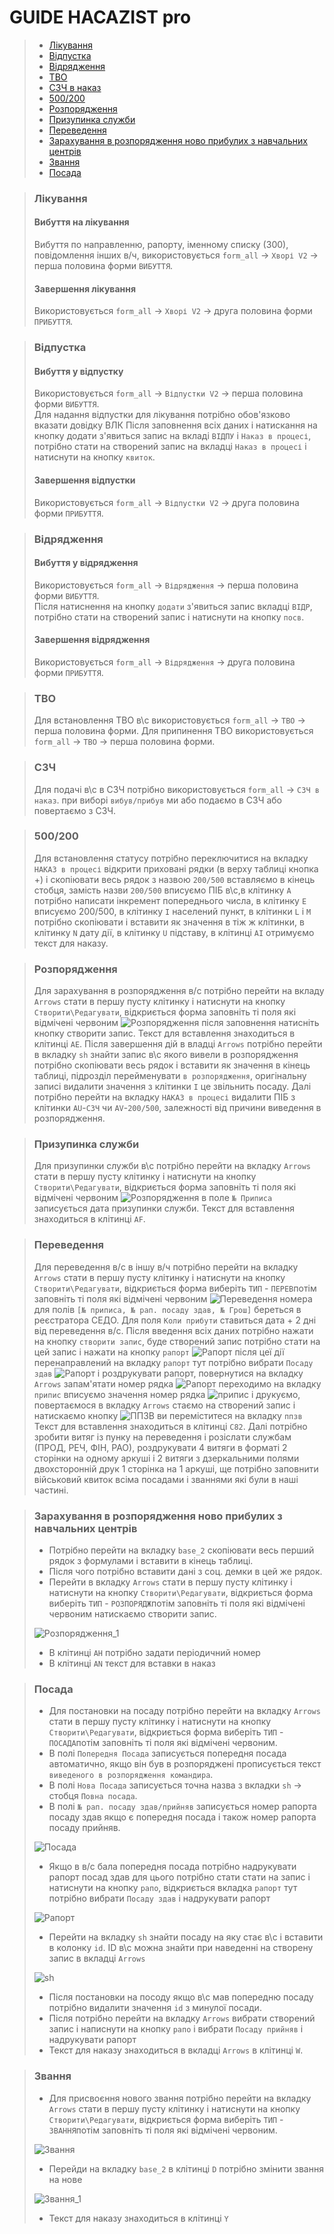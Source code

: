 # GUIDE HACAZIST pro

> - [Лікування](#лікування)
> - [Відпустка](#відпустка)
> - [Відрядження](#відрядження)
> - [ТВО](#тво)
> - [СЗЧ в наказ](#сзч)
> - [500/200](#500200)
> - [Розпорядження](#розпорядження)
> - [Призупинка служби](#призупинка-служби)
> - [Переведення](#переведення)
> - [Зарахування в розпорядження ново прибулих з навчальних центрів](#зарахування-в-розпорядження-ново-прибулих-з-навчальних-центрів)
> - [Звання](#звання)
> - [Посада](#посада)

> ### Лікування
>
> #### Вибуття на лікування
>
> Вибуття по направленню, рапорту, іменному списку (300), повідомлення інших в/ч, використовується `form_all` -> `Хворі V2` -> перша половина форми `ВИБУТТЯ`.
>
> #### Завершення лікування
>
> Використовується `form_all` -> `Хворі V2` -> друга половина форми `ПРИБУТТЯ`.


> ### Відпустка
>
> #### Вибуття у відпустку
>
> Використовується `form_all` -> `Відпустки V2` -> перша половина форми `ВИБУТТЯ`. <br>
> Для надання відпустки для лікування потрібно обов'язково вказати довідку ВЛК
> Після заповнення всіх даних і натискання на кнопку додати з'явиться запис на вкладі `ВІДПУ` і `Наказ в процесі`, потрібно стати на створений запис на вкладці `Наказ в процесі` і натиснути на кнопку `квиток`.
>
> #### Завершення відпустки
>
> Використовується `form_all` -> `Відпустки V2` -> друга половина форми `ПРИБУТТЯ`. <br>

> ### Відрядження
>
> #### Вибуття у відрядження
>
> Використовується `form_all` -> `Відрядження` -> перша половина форми `ВИБУТТЯ`. <br> 
> Після натиснення на кнопку `додати` з'явиться запис вкладці `ВІДР`, потрібно стати на створений запис і натиснути на кнопку `посв`.
>
> #### Завершення відрядження
>
> Використовується `form_all` -> `Відрядження` -> друга половина форми `ПРИБУТТЯ`. <br>


> ### ТВО
>
> Для встановлення ТВО в\с використовується `form_all` -> `ТВО` -> перша половина форми.
> Для припинення ТВО використовується `form_all` -> `ТВО` -> перша половина форми.

> ### СЗЧ
>
> Для подачі в\с в СЗЧ потрібно використовується `form_all` -> `СЗЧ в наказ`. при виборі `вибув/прибув` ми або подаємо в СЗЧ або повертаємо з СЗЧ.

> ### 500/200
>
> Для встановлення статусу потрібно переключитися на вкладку `НАКАЗ в процесі` відкрити приховані рядки (в верху таблиці кнопка +) і скопіювати весь рядок з назвою `200/500` вставляємо в кінець стобця, замість назви `200/500` вписуємо ПІБ в\с,в клітинку `А` потрібно написати інкремент попереднього  числа, в клітинку `E` вписуємо 200/500, в клітинку `I` населений пункт, в клітинки `L` і `M` потрібно скопіювати і вставити як значення в тіж ж клітинки, в клітинку `N` дату дії, в клітинку `U` підставу, в клітинці `AI` отримуємо текст для наказу.


> ### Розпорядження
>
> Для зарахування в розпорядження в/с потрібно перейти на вкладу `Arrows` стати в першу пусту клітинку і натиснути на кнопку `Створити\Редагувати`, відкриється форма заповніть ті поля які відмічені червоним   ![Розпорядження](./media/розпорядження.png) після заповнення натисніть кнопку створити запис.
Текст для вставлення знаходиться в клітинці `AE`. Після завершення дій в владці `Arrows` потрібно перейти в вкладку `sh` знайти запис в\с якого вивели в розпорядження потрібно скопіювати весь рядок і вставити як значення в кінець таблиці, підрозділ перейменувати `в розпорядження`, оригінальну записі видалити значення з клітинки `I` це звільнить посаду. Далі потрібно перейти на вкладку `НАКАЗ в процесі` видалити ПІБ з клітинки `AU`-`СЗЧ` чи `AV`-`200/500`, залежності від причини виведення в розпорядження.

> ### Призупинка служби
>
> Для призупинки служби в\с потрібно перейти на вкладку `Arrows` стати в першу пусту клітинку і натиснути на кнопку `Створити\Редагувати`, відкриється форма заповніть ті поля які відмічені червоним ![Розпорядження](./media/призупинка.png) в поле `№ Приписа` записується дата призупинки служби. Текст для вставлення знаходиться в клітинці `AF`.

> ### Переведення
>
> Для переведення в/с в іншу в/ч потрібно перейти на вкладку `Arrows` стати в першу пусту клітинку і натиснути на кнопку `Створити\Редагувати`, відкриється форма виберіть `ТИП` - `ПЕРЕВ`потім заповніть ті поля які відмічені червоним ![Переведення](./media/переведення.png) номера для полів `[№ приписа, № рап. посаду здав, № Грош]` береться в реєстратора СЕДО. Для поля `Коли прибути` ставиться дата + 2 дні від переведення в/с. Після введення всіх даних потрібно нажати на кнопку `створити запис`, буде створений запис потрібно стати на цей запис і нажати на кнопку `рапорт` ![Рапорт](./media/рапорт.png) після цеї дії перенаправлений на вкладку `рапорт` тут потрібно вибрати `Посаду здав` ![Рапорт](./media/рапорт_1.png) і роздрукувати рапорт, повернутися на вкладку `Arrows` запам'ятати номер рядка ![Рапорт](./media/номер_рядка.png) переходимо на вкладку `припис` вписуємо значення номер рядка ![припис](./media/припис.png) і друкуємо, повертаємося в вкладку `Arrows` стаємо на створений запис і натискаємо кнопку ![ППЗВ](./media/ппзв.png) ви переміститеся на вкладку `ппзв` Текст для вставлення знаходиться в клітинці `С82`. Далі потрібно зробити витяг із пунку на переведення і розіслати службам (ПРОД, РЕЧ, ФІН, РАО), роздрукувати 4 витяги в форматі 2 сторінки на одному аркуші і 2 витяги з дзеркальними полями двохсторонній друк 1 сторінка на 1 аркуші, ще потрібно заповнити військовий квиток всіма посадами і званнями які були в наші частині.

> ### Зарахування в розпорядження ново прибулих з навчальних центрів
>
> - Потрібно перейти на вкладку `base_2` скопіювати весь перший рядок з формулами і вставити в кінець таблиці.
> - Після чого потрібно вставити дані з соц. демки в цей же рядок.
> - Перейти в вкладку `Arrows` стати в першу пусту клітинку і натиснути на кнопку `Створити\Редагувати`, відкриється форма виберіть `ТИП` - `РОЗПОРЯДЖ`потім заповніть ті поля які відмічені червоним натискаємо створити запис. 
>
> ![Розпорядження_1](./media/розпорядження_1.png) 
> 
> - В клітинці `AH` потрібно задати періодичний номер
> - В клітинці `AN` текст для вставки в наказ

> ### Посада
>
> - Для постановки на посаду потрібно перейти на вкладку `Arrows` стати в першу пусту клітинку і натиснути на кнопку `Створити\Редагувати`, відкриється форма виберіть `ТИП` - `ПОСАДА`потім заповніть ті поля які відмічені червоним.
> - В полі `Попередня Посада` записується попередня посада автоматично, якщо він був в розпоряджені прописується текст `виведеного в розпорядження командира`.
> - В полі `Нова Посада` записується точна назва з вкладки `sh` -> стобця `Повна посада`.
> - В полі `№ рап. посаду здав/прийняв` записується  номер рапорта посаду здав якщо є попередня посада і також номер рапорта посаду прийняв.
>
>
>![Посада](./media/посада.png)
>
> - Якщо в в/с бала попередня посада потрібно надрукувати рапорт посад здав для цього потрібно стати стати на запис і натиснути на кнопку `рапо`,  відкриється вкладка `рапорт` тут потрібно вибрати `Посаду здав` і надрукувати рапорт
> 
> ![Рапорт](./media/рапорт_1.png)
> 
> - Перейти на вкладку `sh` знайти посаду на яку стає в\с і вставити в колонку `id`. ID в\с можна знайти при наведенні на створену запис в вкладці `Arrows`
> 
> ![sh](./media/sh.png)
> 
> - Після постановки на посоду якщо в\с мав попередню посаду потрібно видалити значення  `id` з минулої посади.
> - Після потрібно перейти на вкладку `Arrows` вибрати створений запис і написнути на кнопку `рапо` і вибрати `Посаду прийняв` і надрукувати рапорт
> - Текст для наказу знаходиться в вкладці `Arrows` в клітинці `W`.

> ### Звання
>
> - Для присвоєння нового звання потрібно перейти на вкладку `Arrows` стати в першу пусту клітинку і натиснути на кнопку `Створити\Редагувати`, відкриється форма виберіть `ТИП` - `ЗВАННЯ`потім заповніть ті поля які відмічені червоним.
>
> ![Звання](./media/звання.png)
>
> - Перейди на вкладку `base_2` в клітинці `D` потрібно змінити звання на нове
>
> ![Звання_1](./media/звання_1.png)
>
> - Текст для наказу знаходиться в клітинці `Y`
